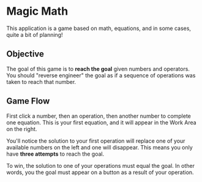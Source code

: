 # Magic Math

This application is a game based on math, equations, and in some cases, quite a bit of planning!

## Objective
The goal of this game is to <strong>reach the goal</strong> given numbers and operators. You should "reverse engineer" the goal as if a sequence of operations was taken to reach that number.

## Game Flow
First click a number, then an operation, then another number to complete one equation. This is your first equation, and it will appear in the Work Area on the right.

You'll notice the solution to your first operation will replace one of your available numbers on the left and one will disappear. This means you only have <strong>three attempts</strong> to reach the goal.

To win, the solution to one of your operations must equal the goal. In other words, you the goal must appear on a button as a result of your operation.